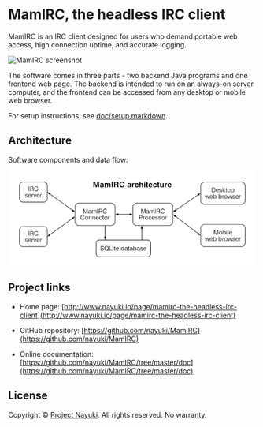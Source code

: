 MamIRC, the headless IRC client
===============================

MamIRC is an IRC client designed for users who demand portable web access, high connection uptime, and accurate logging.

![MamIRC screenshot](http://www.nayuki.io/res/mamirc-the-headless-irc-client/mamirc-screenshot.png)

The software comes in three parts - two backend Java programs and one frontend web page. The backend is intended to run on an always-on server computer, and the frontend can be accessed from any desktop or mobile web browser.

For setup instructions, see [doc/setup.markdown](doc/setup.markdown).


Architecture
------------

Software components and data flow:

![doc/architecture.png](doc/architecture.png)


Project links
-------------

* Home page: [http://www.nayuki.io/page/mamirc-the-headless-irc-client](http://www.nayuki.io/page/mamirc-the-headless-irc-client)

* GitHub repository: [https://github.com/nayuki/MamIRC](https://github.com/nayuki/MamIRC)

* Online documentation: [https://github.com/nayuki/MamIRC/tree/master/doc](https://github.com/nayuki/MamIRC/tree/master/doc)


License
-------

Copyright © [Project Nayuki](http://www.nayuki.io/). All rights reserved. No warranty.
